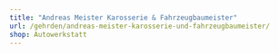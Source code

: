 ```yaml
---
title: "Andreas Meister Karosserie & Fahrzeugbaumeister"
url: /gehrden/andreas-meister-karosserie-und-fahrzeugbaumeister/
shop: Autowerkstatt
---
```

